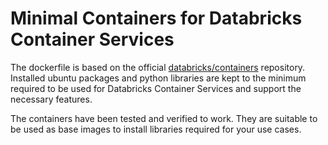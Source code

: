 # Minimal Containers for Databricks Container Services

The dockerfile is based on the official
[databricks/containers](https://github.com/databricks/containers) repository.
Installed ubuntu packages and python libraries are kept to the minimum required
to be used for Databricks Container Services and support the necessary features.

The containers have been tested and verified to work.
They are suitable to be used as base images
to install libraries required for your use cases.
